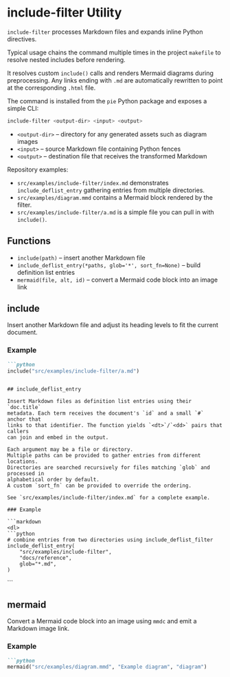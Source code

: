 # include-filter Utility

`include-filter` processes Markdown files and expands inline Python directives.

Typical usage chains the command multiple times in the project `makefile` to
resolve nested includes before rendering.

It resolves custom `include()` calls and renders Mermaid diagrams during
preprocessing. Any links ending with `.md` are automatically rewritten to
point at the corresponding `.html` file.

The command is installed from the `pie` Python package and exposes a simple
CLI:

```bash
include-filter <output-dir> <input> <output>
```

- `<output-dir>` – directory for any generated assets such as diagram images
- `<input>` – source Markdown file containing Python fences
- `<output>` – destination file that receives the transformed Markdown

Repository examples:

- `src/examples/include-filter/index.md` demonstrates `include_deflist_entry`
  gathering entries from multiple directories.
- `src/examples/diagram.mmd` contains a Mermaid block rendered by the filter.
- `src/examples/include-filter/a.md` is a simple file you can pull in with
  `include()`.

## Functions

- `include(path)` – insert another Markdown file
- `include_deflist_entry(*paths, glob='*', sort_fn=None)` – build definition
  list entries
- `mermaid(file, alt, id)` – convert a Mermaid code block into an image link

## include

Insert another Markdown file and adjust its heading levels to fit the current
document.

### Example

```markdown
```python
include("src/examples/include-filter/a.md")
```
```

## include_deflist_entry

Insert Markdown files as definition list entries using their `doc.title`
metadata. Each term receives the document's `id` and a small `#` anchor that
links to that identifier. The function yields `<dt>`/`<dd>` pairs that callers
can join and embed in the output.

Each argument may be a file or directory.
Multiple paths can be provided to gather entries from different locations.
Directories are searched recursively for files matching `glob` and processed in
alphabetical order by default.
A custom `sort_fn` can be provided to override the ordering.

See `src/examples/include-filter/index.md` for a complete example.

### Example

```markdown
<dl>
```python
# combine entries from two directories using include_deflist_filter
include_deflist_entry(
    "src/examples/include-filter",
    "docs/reference",
    glob="*.md",
)
```
</dl>
```

## mermaid

Convert a Mermaid code block into an image using `mmdc` and emit a Markdown
image link.

### Example

```markdown
```python
mermaid("src/examples/diagram.mmd", "Example diagram", "diagram")
```
```
